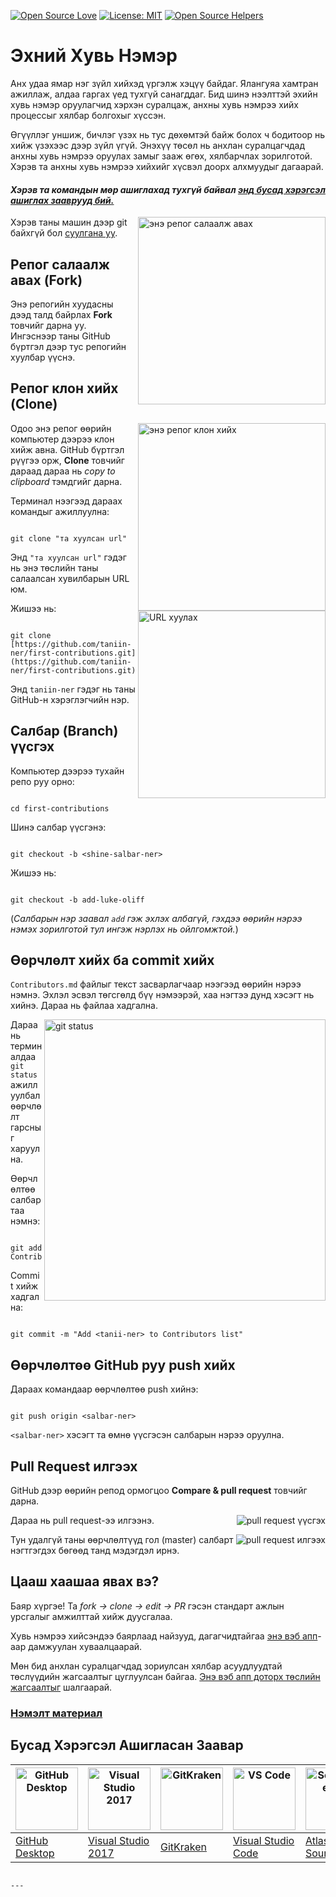 
[![Open Source Love](https://badges.frapsoft.com/os/v1/open-source.svg?v=103)](https://github.com/ellerbrock/open-source-badges/)
[![License: MIT](https://img.shields.io/badge/License-MIT-green.svg)](https://opensource.org/licenses/MIT)
[![Open Source Helpers](https://www.codetriage.com/roshanjossey/first-contributions/badges/users.svg)](https://www.codetriage.com/roshanjossey/first-contributions)


# Эхний Хувь Нэмэр

Анх удаа ямар нэг зүйл хийхэд үргэлж хэцүү байдаг. Ялангуяа хамтран ажиллаж, алдаа гаргах үед тухгүй санагддаг. Бид шинэ нээлттэй эхийн хувь нэмэр оруулагчид хэрхэн суралцаж, анхны хувь нэмрээ хийх процессыг хялбар болгохыг хүссэн.

Өгүүллэг уншиж, бичлэг үзэх нь тус дөхөмтэй байж болох ч бодитоор нь хийж үзэхээс дээр зүйл үгүй. Энэхүү төсөл нь анхлан суралцагчдад анхны хувь нэмрээ оруулах замыг зааж өгөх, хялбарчлах зорилготой. Хэрэв та анхны хувь нэмрээ хийхийг хүсвэл доорх алхмуудыг дагаарай.  

#### *Хэрэв та командын мөр ашиглахад тухгүй байвал [энд бусад хэрэгсэл ашиглах зааврууд бий.](#Бусад-Хэрэгсэл-Ашигласан-Заавар)*

<img align="right" width="300" src="https://firstcontributions.github.io/assets/Readme/fork.png" alt="энэ репог салаалж авах" />

Хэрэв таны машин дээр git байхгүй бол [суулгана уу](https://help.github.com/articles/set-up-git/).

## Репог салаалж авах (Fork)

Энэ репогийн хуудасны дээд талд байрлах **Fork** товчийг дарна уу.  
Ингэснээр таны GitHub бүртгэл дээр тус репогийн хуулбар үүснэ.  

## Репог клон хийх (Clone)

<img align="right" width="300" src="https://firstcontributions.github.io/assets/Readme/clone.png" alt="энэ репог клон хийх" />

Одоо энэ репог өөрийн компьютер дээрээ клон хийж авна. GitHub бүртгэл рүүгээ орж, **Clone** товчийг дараад дараа нь *copy to clipboard* тэмдгийг дарна.  

Терминал нээгээд дараах командыг ажиллуулна:  

```

git clone "та хуулсан url"

```

Энд `"та хуулсан url"` гэдэг нь энэ төслийн таны салаалсан хувилбарын URL юм.  

<img align="right" width="300" src="https://firstcontributions.github.io/assets/Readme/copy-to-clipboard.png" alt="URL хуулах" />

Жишээ нь:  

```

git clone [https://github.com/taniin-ner/first-contributions.git](https://github.com/taniin-ner/first-contributions.git)

```

Энд `taniin-ner` гэдэг нь таны GitHub-н хэрэглэгчийн нэр.  

## Салбар (Branch) үүсгэх

Компьютер дээрээ тухайн репо руу орно:  

```

cd first-contributions

```

Шинэ салбар үүсгэнэ:  

```

git checkout -b <shine-salbar-ner>

```

Жишээ нь:  

```

git checkout -b add-luke-oliff

```

(*Салбарын нэр заавал `add` гэж эхлэх албагүй, гэхдээ өөрийн нэрээ нэмэх зорилготой тул ингэж нэрлэх нь ойлгомжтой.*)

## Өөрчлөлт хийх ба commit хийх

`Contributors.md` файлыг текст засварлагчаар нээгээд өөрийн нэрээ нэмнэ. Эхлэл эсвэл төгсгөлд бүү нэмээрэй, хаа нэгтээ дунд хэсэгт нь хийнэ. Дараа нь файлаа хадгална.  

<img align="right" width="450" src="https://firstcontributions.github.io/assets/Readme/git-status.png" alt="git status" />

Дараа нь терминалдаа `git status` ажиллуулбал өөрчлөлт гарсныг харуулна.  

Өөрчлөлтөө салбартаа нэмнэ:  

```

git add Contributors.md

```

Commit хийж хадгална:  

```

git commit -m "Add <tanii-ner> to Contributors list"

```

## Өөрчлөлтөө GitHub руу push хийх

Дараах командаар өөрчлөлтөө push хийнэ:  

```

git push origin <salbar-ner>

```

`<salbar-ner>` хэсэгт та өмнө үүсгэсэн салбарын нэрээ оруулна.  

## Pull Request илгээх

GitHub дээр өөрийн репод ормогцоо **Compare & pull request** товчийг дарна.  

<img style="float: right;" src="https://firstcontributions.github.io/assets/Readme/compare-and-pull.png" alt="pull request үүсгэх" />

Дараа нь pull request-ээ илгээнэ.  

<img style="float: right;" src="https://firstcontributions.github.io/assets/Readme/submit-pull-request.png" alt="pull request илгээх" />

Тун удалгүй таны өөрчлөлтүүд гол (master) салбарт нэгтгэгдэх бөгөөд танд мэдэгдэл ирнэ.  

## Цааш хаашаа явах вэ?

Баяр хүргэе! Та _fork -> clone -> edit -> PR_ гэсэн стандарт ажлын урсгалыг амжилттай хийж дуусгалаа.  

Хувь нэмрээ хийсэндээ баярлаад найзууд, дагагчидтайгаа [энэ вэб апп](https://firstcontributions.github.io/#social-share)-аар дамжуулан хуваалцаарай.  

Мөн бид анхлан суралцагчдад зориулсан хялбар асуудлуудтай төслүүдийн жагсаалтыг цуглуулсан байгаа. [Энэ вэб апп доторх төслийн жагсаалтыг](https://firstcontributions.github.io/#project-list) шалгаарай.  

### [Нэмэлт материал](../additional-material/git_workflow_scenarios/additional-material.md)

## Бусад Хэрэгсэл Ашигласан Заавар

| <a href="../gui-tool-tutorials/github-desktop-tutorial.md"><img alt="GitHub Desktop" src="https://desktop.github.com/images/desktop-icon.svg" width="100"></a> | <a href="../gui-tool-tutorials/github-windows-vs2017-tutorial.md"><img alt="Visual Studio 2017" src="https://upload.wikimedia.org/wikipedia/commons/c/cd/Visual_Studio_2017_Logo.svg" width="100"></a> | <a href="../gui-tool-tutorials/gitkraken-tutorial.md"><img alt="GitKraken" src="https://firstcontributions.github.io/assets/gui-tool-tutorials/gitkraken-tutorial/gk-icon.png" width="100"></a> | <a href="../gui-tool-tutorials/github-windows-vs-code-tutorial.md"><img alt="VS Code" src="https://upload.wikimedia.org/wikipedia/commons/1/1c/Visual_Studio_Code_1.35_icon.png" width=100></a> | <a href="../gui-tool-tutorials/sourcetree-macos-tutorial.md"><img alt="Sourcetree App" src="https://wac-cdn.atlassian.com/dam/jcr:81b15cde-be2e-4f4a-8af7-9436f4a1b431/Sourcetree-icon-blue.svg" width=100></a> | <a href="../gui-tool-tutorials/github-windows-intellij-tutorial.md"><img alt="IntelliJ IDEA" src="https://upload.wikimedia.org/wikipedia/commons/thumb/9/9c/IntelliJ_IDEA_Icon.svg/512px-IntelliJ_IDEA_Icon.svg.png" width=100></a> |
| --- | --- | --- | --- | --- | --- |
| [GitHub Desktop](../gui-tool-tutorials/github-desktop-tutorial.md) | [Visual Studio 2017](../gui-tool-tutorials/github-windows-vs2017-tutorial.md) | [GitKraken](../gui-tool-tutorials/gitkraken-tutorial.md) | [Visual Studio Code](../gui-tool-tutorials/github-windows-vs-code-tutorial.md) | [Atlassian Sourcetree](../gui-tool-tutorials/sourcetree-macos-tutorial.md) | [IntelliJ IDEA](../gui-tool-tutorials/github-windows-intellij-tutorial.md) |
```

---


